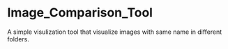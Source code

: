 # Image_Comparison_Tool
A simple visulization tool that visualize images with same name in different folders.
